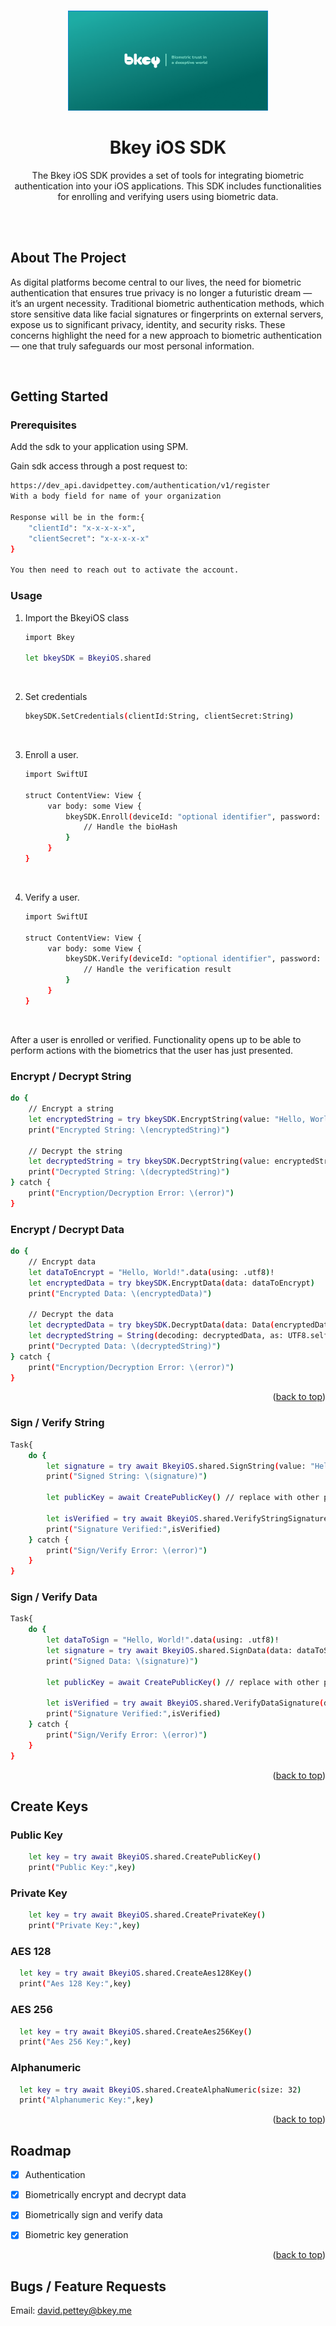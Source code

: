 <a id="readme-top"></a>


<!-- PROJECT LOGO -->
<br />
<div align="center">
  <a href="https://github.com/github_username/repo_name">
    <img src="images/banner.png" alt="Logo" width="320" height="160">
  </a>

<h1 align="center">Bkey iOS SDK</h1>

  <p align="center">
    The Bkey iOS SDK provides a set of tools for integrating biometric authentication into your iOS applications. This SDK includes functionalities for enrolling and verifying users using biometric data.
    <br />
    <br />
  </p>
</div>


<br />

<!-- ABOUT THE PROJECT -->
## About The Project

As digital platforms become central to our lives, the need for biometric authentication that ensures true privacy is no longer a futuristic dream — it’s an urgent necessity. Traditional biometric authentication methods, which store sensitive data like facial signatures or fingerprints on external servers, expose us to significant privacy, identity, and security risks. These concerns highlight the need for a new approach to biometric authentication — one that truly safeguards our most personal information.

<br />

<!-- GETTING STARTED -->
## Getting Started

### Prerequisites

Add the sdk to your application using SPM.

Gain sdk access through a post request to: 
```sh
https://dev_api.davidpettey.com/authentication/v1/register
With a body field for name of your organization

Response will be in the form:{
    "clientId": "x-x-x-x-x",
    "clientSecret": "x-x-x-x-x"
}

You then need to reach out to activate the account. 
```

### Usage

1. Import the BkeyiOS class
   ```sh
   import Bkey
   
   let bkeySDK = BkeyiOS.shared
   ```
<br>

2. Set credentials
   ```sh
   bkeySDK.SetCredentials(clientId:String, clientSecret:String)
   ```
<br>

3. Enroll a user. 
   ```sh
   import SwiftUI

   struct ContentView: View {
        var body: some View {
            bkeySDK.Enroll(deviceId: "optional identifier", password: "optional password") { bioHash in
                // Handle the bioHash
            }
        }
   }
   ```
<br>

4. Verify a user.
   ```sh
   import SwiftUI

   struct ContentView: View {
        var body: some View {
            bkeySDK.Verify(deviceId: "optional identifier", password: "optional password", bioHash: [/* bioHash data */]) { isSuccess in
                // Handle the verification result
            }
        }
   }
   ```
<br>

After a user is enrolled or verified. Functionality opens up to be able to perform actions with the biometrics that the user has just presented. 

### Encrypt / Decrypt String
```sh
do {
    // Encrypt a string
    let encryptedString = try bkeySDK.EncryptString(value: "Hello, World!")
    print("Encrypted String: \(encryptedString)")
    
    // Decrypt the string
    let decryptedString = try bkeySDK.DecryptString(value: encryptedString)
    print("Decrypted String: \(decryptedString)")
} catch {
    print("Encryption/Decryption Error: \(error)")
}
```

### Encrypt / Decrypt Data
```sh
do {
    // Encrypt data
    let dataToEncrypt = "Hello, World!".data(using: .utf8)!
    let encryptedData = try bkeySDK.EncryptData(data: dataToEncrypt)
    print("Encrypted Data: \(encryptedData)")
    
    // Decrypt the data
    let decryptedData = try bkeySDK.DecryptData(data: Data(encryptedData))
    let decryptedString = String(decoding: decryptedData, as: UTF8.self)
    print("Decrypted Data: \(decryptedString)")
} catch {
    print("Encryption/Decryption Error: \(error)")
}
```

<p align="right">(<a href="#readme-top">back to top</a>)</p>


### Sign / Verify String
```sh
Task{
    do {
        let signature = try await BkeyiOS.shared.SignString(value: "Hello, World!")
        print("Signed String: \(signature)")
        
        let publicKey = await CreatePublicKey() // replace with other public key if needed
        
        let isVerified = try await BkeyiOS.shared.VerifyStringSignature(value: "Hello, World!", signature: signature, publicKey: publicKey)
        print("Signature Verified:",isVerified)
    } catch {
        print("Sign/Verify Error: \(error)")
    }
}
```

### Sign / Verify Data
```sh
Task{
    do {
        let dataToSign = "Hello, World!".data(using: .utf8)!
        let signature = try await BkeyiOS.shared.SignData(data: dataToSign)
        print("Signed Data: \(signature)")
        
        let publicKey = await CreatePublicKey() // replace with other public key if needed
        
        let isVerified = try await BkeyiOS.shared.VerifyDataSignature(data: dataToSign, signature: signature, publicKey: publicKey)
        print("Signature Verified:",isVerified)
    } catch {
        print("Sign/Verify Error: \(error)")
    }
}
```

<p align="right">(<a href="#readme-top">back to top</a>)</p>


## Create Keys

### Public Key
```sh
    let key = try await BkeyiOS.shared.CreatePublicKey()
    print("Public Key:",key)
```

### Private Key
```sh
    let key = try await BkeyiOS.shared.CreatePrivateKey()
    print("Private Key:",key)
```

### AES 128
```sh
  let key = try await BkeyiOS.shared.CreateAes128Key()
  print("Aes 128 Key:",key)
```

### AES 256
```sh
  let key = try await BkeyiOS.shared.CreateAes256Key()
  print("Aes 256 Key:",key)
```

### Alphanumeric
```sh
  let key = try await BkeyiOS.shared.CreateAlphaNumeric(size: 32)
  print("Alphanumeric Key:",key)
```

<p align="right">(<a href="#readme-top">back to top</a>)</p>

<!-- ROADMAP -->
## Roadmap

- [X] Authentication 
- [X] Biometrically encrypt and decrypt data
- [X] Biometrically sign and verify data
- [X] Biometric key generation


<p align="right">(<a href="#readme-top">back to top</a>)</p>

## Bugs / Feature Requests
Email: david.pettey@bkey.me
